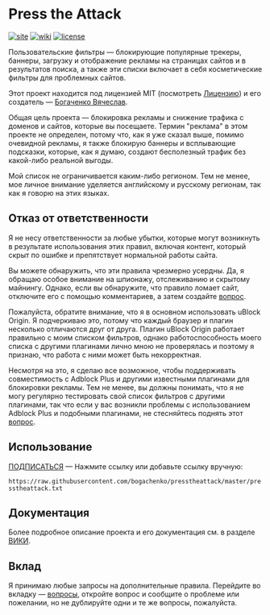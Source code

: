 <!--
This file is part of the Press the Attack project,
Copyright (c) 2018 Bogachenko Vyacheslav

Press the Attack is a free project: you can distribute it and/or modify
it in accordance with the MIT license published by the Massachusetts Institute of Technology.

The Press the Attack project is distributed in the hope that it will be useful,
and is provided "AS IS", WITHOUT ANY WARRANTY, EXPRESSLY EXPRESSED OR IMPLIED.
WE ARE NOT RESPONSIBLE FOR ANY DAMAGES DUE TO THE USE OF THIS PROJECT OR ITS PARTS.
For more information, see the MIT license.

Author: Bogachenko Vyacheslav <https://github.com/bogachenko>
Email: bogachenkove@gmail.com
Github: https://github.com/bogachenko/presstheattack/
Last modified: 27 November 2018
License: MIT <https://github.com/bogachenko/presstheattack/blob/master/LICENSE.md>
Problem reports: https://github.com/bogachenko/presstheattack/issues
Title: README.ru-RU.md
URL: https://raw.githubusercontent.com/bogachenko/presstheattack/master/README.ru-RU.md
Wiki: https://github.com/bogachenko/presstheattack/wiki

Download the entire Press the Attack project at https://github.com/bogachenko/presstheattack/archive/master.zip -->

# Press the Attack
[![site](https://img.shields.io/badge/site-up-%233fb912.svg)](https://bogachenko.github.io/presstheattack/)
[![wiki](https://img.shields.io/badge/wiki-up-%233fb912.svg)](https://github.com/bogachenko/presstheattack/wiki)
[![license](https://img.shields.io/badge/license-MIT-%233fb912.svg)](https://raw.githubusercontent.com/bogachenko/presstheattack/master/LICENSE.md)

Пользовательские фильтры — блокирующие популярные трекеры, баннеры, загрузку и отображение рекламы на страницах сайтов и в результатов поиска, а также эти списки включает в себя косметические фильтры для проблемных сайтов.

Этот проект находится под лицензией MIT (посмотреть [Лицензию](https://raw.githubusercontent.com/bogachenko/presstheattack/master/LICENSE.md)) и его создатель — [Богаченко Вячеслав](https://github.com/bogachenko).

Общая цель проекта — блокировка рекламы и снижение трафика с доменов и сайтов, которые вы посещаете.
Термин "реклама" в этом проекте не определен, потому что, как я уже сказал выше, помимо очевидной рекламы, я также блокирую баннеры и всплывающие подсказки, которые, как я думаю, создают бесполезный трафик без какой-либо реальной выгоды.

Мой список не ограничивается каким-либо регионом. Тем не менее, мое личное внимание уделяется английскому и русскому регионам, так как я говорю на этих языках.

## Отказ от ответственности

Я не несу ответственности за любые убытки, которые могут возникнуть в результате использования этих правил, включая контент, который скрыт по ошибке и препятствует нормальной работы сайта.

Вы можете обнаружить, что эти правила чрезмерно усердны. Да, я обращаю особое внимание на шпионажу, отслеживанию и скрытому майнингу.
Однако, если вы обнаружите, что правило ломает сайт, отключите его с помощью комментариев, а затем создайте [вопрос](https://github.com/bogachenko/presstheattack/issues).

Пожалуйста, обратите внимание, что я в основном использовать uBlock Origin. Я подчеркиваю это, потому что каждый браузер и плагин несколько отличаются друг от друга. Плагин uBlock Origin работает правильно с моим списком фильтров, однако работоспособность моего списка с другими плагинами лично мною не проверялась и поэтому я признаю, что работа с ними может быть некорректная.

Несмотря на это, я сделаю все возможное, чтобы поддерживать совместимость с Adblock Plus и другими известными плагинами для блокировки рекламы. Тем не менее, вы должны понимать, что я не могу регулярно тестировать свой список фильтров с другими плагинами, так что если у вас возникли проблемы с использованием Adblock Plus и подобными плагинами, не стесняйтесь поднять этот [вопрос](https://github.com/bogachenko/presstheattack/issues).

## Использование

[ПОДПИСАТЬСЯ](https://subscribe.adblockplus.org/?location=https%3A%2F%2Fraw.githubusercontent.com%2Fbogachenko%2Fpresstheattack%2Fmaster%2Fpresstheattack.txt&title=Press%20the%20Attack) — Нажмите ссылку или добавьте ссылку вручную:

`https://raw.githubusercontent.com/bogachenko/presstheattack/master/presstheattack.txt`

## Документация

Более подробное описание проекта и его документация см. в разделе [ВИКИ](https://github.com/bogachenko/presstheattack/wiki).

## Вклад

Я принимаю любые запросы на дополнительные правила. Перейдите во вкладку — [вопросы](https://github.com/bogachenko/presstheattack/issues), откройте вопрос и сообщите о проблеме или пожелании, но не дублируйте одни и те же вопросы, пожалуйста.